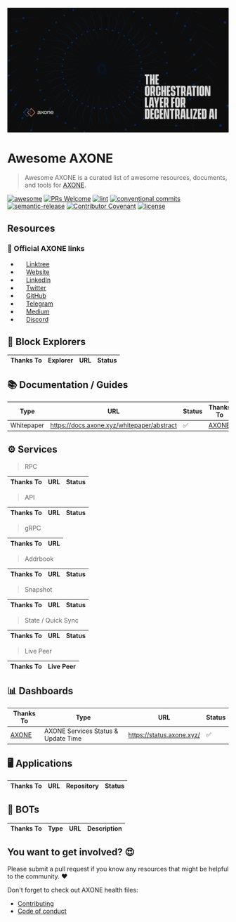 [![axone github banner](https://raw.githubusercontent.com/axone-protocol/.github/main/profile/static/axone-banner.png)](https://axone.xyz)

# Awesome AXONE

> Awesome AXONE is a curated list of awesome resources, documents, and tools for [AXONE](https://axone.xyz).

[![awesome](https://cdn.rawgit.com/sindresorhus/awesome/d7305f38d29fed78fa85652e3a63e154dd8e8829/media/badge.svg)](https://axone.xyz/awesome)
[![PRs Welcome](https://img.shields.io/badge/PRs-welcome-brightgreen.svg?style=for-the-badge)](https://makeapullrequest.com)
[![lint](https://img.shields.io/github/actions/workflow/status/axone-protocol/awesome/lint.yml?label=Lint&style=for-the-badge&logo=github)](https://github.com/axone-protocol/awesome/actions/workflows/lint.yml)
[![conventional commits](https://img.shields.io/badge/Conventional%20Commits-1.0.0-yellow.svg?style=for-the-badge&logo=conventionalcommits)](https://conventionalcommits.org)
[![semantic-release](https://img.shields.io/badge/%20%20%F0%9F%93%A6%F0%9F%9A%80-semantic--release-e10079.svg?style=for-the-badge)](https://github.com/semantic-release/semantic-release)
[![Contributor Covenant](https://img.shields.io/badge/Contributor%20Covenant-2.1-4baaaa.svg?style=for-the-badge)](https://github.com/axone-protocol/.github/blob/main/CODE_OF_CONDUCT.md)
[![license](https://img.shields.io/badge/License-BSD_3--Clause-blue.svg?style=for-the-badge)](https://opensource.org/licenses/BSD-3-Clause)

## Resources

### 💫 Official AXONE links

- <img
  src="assets/linktree.webp" style="width:15px;height:15px;"> [Linktree](https://linktr.ee/axonexyz)
- <img
  src="assets/website.webp" style="width:15px;height:15px;"> [Website](https://axone.xyz/)
- <img
  src="assets/linkedin.webp" style="width:15px;height:15px;"> [LinkedIn](https://www.linkedin.com/company/axone-protocol)
- <img
  src="assets/twitter.webp" style="width:15px;height:15px;"> [Twitter](https://x.com/axonexyz)
- <img
  src="assets/github.webp" style="width:15px;height:15px;"> [GitHub](https://github.com/axone-protocol)
- <img
  src="assets/telegram.webp" style="width:15px;height:15px;"> [Telegram](https://t.me/axonexyz)
- <img
  src="assets/medium.webp" style="width:15px;height:15px;"> [Medium](https://blog.axone.xyz/)
- <img
  src="assets/discord.webp" style="width:15px;height:15px;"> [Discord](https://discord.com/invite/axone)

## 🔭 Block Explorers

| Thanks To | Explorer | URL | Status |
| --------- | -------- | --- | ------ |

## 📚 Documentation / Guides

| Type       | URL                                          | Status | Thanks To                  |
| ---------- | -------------------------------------------- | ------ | -------------------------- |
| Whitepaper | <https://docs.axone.xyz/whitepaper/abstract> | ✅     | [AXONE](https://axone.xyz) |

## ⚙️ Services

> RPC

| Thanks To | URL | Status |
| :-------: | :-: | :----: |

> API

| Thanks To | URL | Status |
| :-------: | :-: | :----: |

> gRPC

| Thanks To | URL |
| --------- | --- |

> Addrbook

| Thanks To | URL | Status |
| --------- | --- | ------ |

> Snapshot

| Thanks To | URL | Status |
| --------- | --- | ------ |

> State / Quick Sync

| Thanks To | URL | Status |
| --------- | --- | ------ |

> Live Peer

| Thanks To | Live Peer |
| --------- | --------- |

## 📊 Dashboards

| Thanks To                  | Type                                | URL                         | Status |
| -------------------------- | ----------------------------------- | --------------------------- | ------ |
| [AXONE](https://axone.xyz) | AXONE Services Status & Update Time | <https://status.axone.xyz/> | ✅     |

## 🖥️ Applications

| Thanks To | URL | Repository | Status |
| :-------: | :-: | :--------: | :----: |

## 🤖 BOTs

| Thanks To | Type | URL | Description |
| --------- | ---- | --- | ----------- |

## You want to get involved? 😍

Please submit a pull request if you know any resources that might be helpful to the community. ❤️

Don't forget to check out AXONE health files:

- [Contributing](https://github.com/axone-protocol/.github/blob/main/CONTRIBUTING.md)
- [Code of conduct](https://github.com/axone-protocol/.github/blob/main/CODE_OF_CONDUCT.md)
